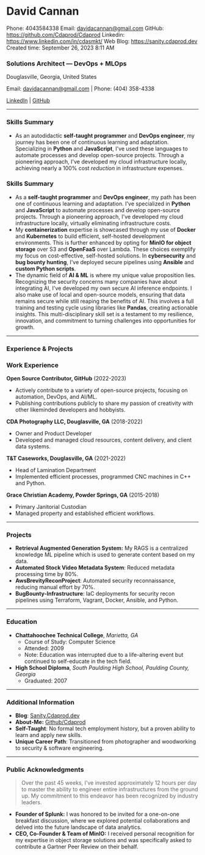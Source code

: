 # David Cannan

Phone: 4043584338
Email: davidacannan@gmail.com
GitHub: https://github.com/Cdaprod/Cdaprod
Linkedin: https://www.linkedin.com/in/cdasmkt/
Web Blog: https://sanity.cdaprod.dev
Created time: September 26, 2023 8:11 AM

### Solutions Architect — DevOps + MLOps

Douglasville, Georgia, United States

Email: [davidacannan@gmail.com](mailto:davidacannan@gmail.com) | Phone: (404) 358-4338

[LinkedIn](https://www.linkedin.com/in/cdasmkt/) | [GitHub](https://github.com/Cdaprod/Cdaprod)

---

### **Skills Summary**

- As an autodidactic **self-taught programmer** and **DevOps engineer**, my journey has been one of continuous learning and adaptation. Specializing in **Python** and **JavaScript**, I've used these languages to automate processes and develop open-source projects. Through a pioneering approach, I've developed my cloud infrastructure locally, achieving nearly a 100% cost *reduction* in infrastructure expenses.

### **Skills Summary**

- As a **self-taught programmer** and **DevOps engineer**, my path has been one of continuous learning and adaptation. I've specialized in **Python** and **JavaScript** to automate processes and develop open-source projects. Through a pioneering approach, I've developed my cloud infrastructure locally, virtually eliminating infrastructure costs.
- My **containerization** expertise is showcased through my use of **Docker** and **Kubernetes** to build efficient, self-hosted development environments. This is further enhanced by opting for **MinIO for object storage** over S3 and **OpenFaaS** over Lambda. These choices exemplify my focus on cost-effective, self-hosted solutions. In **cybersecurity** and **bug bounty hunting**, I've deployed secure pipelines using **Ansible** and **custom Python scripts**.
- The dynamic field of **AI & ML** is where my unique value proposition lies. Recognizing the security concerns many companies have about integrating AI, I've developed my own secure AI inference endpoints. I also make use of local and open-source models, ensuring that data remains secure while still reaping the benefits of AI. This involves a full training and testing cycle using libraries like **Pandas**, creating actionable insights. This multi-disciplinary skill set is a testament to my resilience, innovation, and commitment to turning challenges into opportunities for growth.

---

### Experience & Projects

### **Work Experience**

**Open Source Contributor, GitHub** (2022-2023)

- Actively contribute to a variety of open-source projects, focusing on automation, DevOps, and AI/ML.
- Publishing contributions publicly to share my passion of creativity with other likeminded developers and hobbyists.

**CDA Photography LLC, Douglasville, GA** (2018-2022)

- Owner and Product Developer
- Developed and managed cloud resources, content delivery, and client data systems.

**T&T Caseworks, Douglasville, GA** (2021-2022)

- Head of Lamination Department
- Implemented efficient processes, programmed CNC machines in C++ and Python.

**Grace Christian Academy, Powder Springs, GA** (2015-2018)

- Primary Janitorial Custodian
- Managed property and established efficient workflows.

---

### Projects

- **Retrieval Augmented Generation System:** My RAGS is a centralized knowledge ML pipeline which is used to generate content based on my data.
- **Automated Stock Video Metadata System**: Reduced metadata processing time by 80%.
- **AwsBrevityReconProject**: Automated security reconnaissance, reducing manual effort by 70%.
- **BugBounty-Infrastructure**: IaC deployments for security recon pipelines using Terraform, Vagrant, Docker, Ansible, and Python.

---

### **Education**

- **Chattahoochee Technical College**, *Marietta, GA*
    - Course of Study: Computer Science
    - Attended: 2009
    - Note: Education was interrupted due to a life-altering event but continued to self-educate in the tech field.
- **High School Diploma**, *South Paulding High School, Paulding County, Georgia*
    - Graduated: 2007

---

### Additional Information

- **Blog**: [Sanity.Cdaprod.dev](https://Sanity.Cdaprod.dev/)
- **About-Me:** [Github/Cdaprod](https://github.com/Cdaprod/Cdaprod)
- **Self-Taught**: No formal tech employment history, but a proven ability to learn and apply new skills.
- **Unique Career Path**: Transitioned from photographer and woodworking to security & software engineering.

---

### Public Acknowledgments

> Over the past 45 weeks, I've invested approximately 12 hours per day to master the ability to engineer entire infrastructures from the ground up. My commitment to this endeavor has been recognized by industry leaders.
> 
- **Founder of Splunk:** I was honored to be invited for a one-on-one breakfast discussion, where we explored potential collaborations and delved into the future landscape of data analytics.
- **CEO, Co-Founder & Team of MinIO:** I received personal recognition for my expertise in object storage solutions and was specifically asked to contribute a Gartner Peer Review on their behalf.